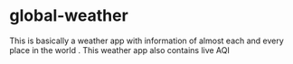 # global-weather
This is basically a weather app with information of almost each and every place in the world . This weather app also contains live AQI
